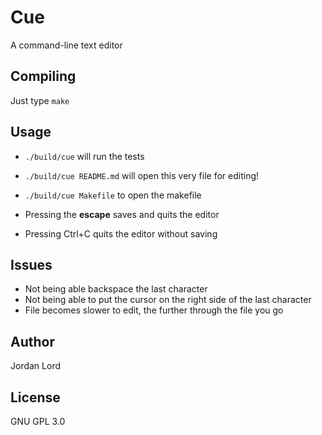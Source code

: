 # Cue

A command-line text editor

## Compiling

Just type `make`

## Usage

- `./build/cue` will run the tests
- `./build/cue README.md` will open this very file for editing!
- `./build/cue Makefile` to open the makefile

- Pressing the **escape** saves and quits the editor
- Pressing Ctrl+C quits the editor without saving

## Issues

- Not being able backspace the last character
- Not being able to put the cursor on the right side of the last character
- File becomes slower to edit, the further through the file you go

## Author

Jordan Lord

## License

GNU GPL 3.0
